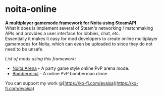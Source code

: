 # noita-online
**A multiplayer gamemode framework for Noita using SteamAPI**  
What it does is implement several of Steam's networking / matchmaking APIs and provides a user interface for lobbies, chat, etc.  
Essentially it makes it easy for mod developers to create online multiplayer gamemodes for Noita, which can even be uploaded to since they do not need to be unsafe.

*List of mods using this framework:*
- [Noita Arena](https://github.com/EvaisaDev/noita-arena) - A party game style online PvP arena mode.
- [Bomberminä](https://github.com/EvaisaDev/noita-bombergame) - A online PvP bomberman clone.


You can support my work @[https://ko-fi.com/evaisa](https://ko-fi.com/evaisa)
